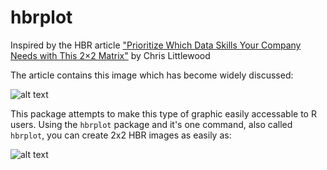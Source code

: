# hbrplot
Inspired by the HBR article ["Prioritize Which Data Skills Your Company Needs with This 2×2 Matrix"](https://hbr.org/2018/10/which-data-skills-do-you-actually-need-this-2x2-matrix-will-tell-you_) by
Chris Littlewood

The article contains this image which has become widely discussed:

![alt text](https://cerebralmastication.github.io/hbr_2x2.png)

This package attempts to make this type of graphic easily accessable to R users. Using the `hbrplot` package and it's one command, also called `hbrplot`, you can create 2x2 HBR images as easily as:

![alt text](https://cerebralmastication.github.io/hbrplot.png)

